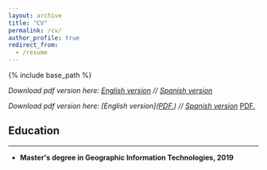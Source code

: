 ```yaml
---
layout: archive
title: "CV"
permalink: /cv/
author_profile: true
redirect_from:
  - /resume
---
```


{% include base_path %}


_Download pdf version here: [English version](files/paper1.pdf "CV English") // [Spanish version](files/paper2.pdf "CV Spanish")_

_Download pdf version here: [English version](<a href="https://github.com/pausjl/academicpages.github.io/files/paper1.pdf" target="_blank">PDF.</a>) // [Spanish version](files/paper2.pdf "CV Spanish")_
<a href="https://github.com/pausjl/academicpages.github.io/files/paper1.pdf" target="_blank">PDF.</a>



## Education
------

* **Master's degree in Geographic Information Technologies, 2019**<br/>

